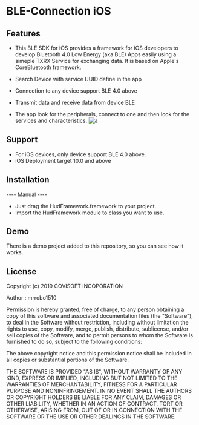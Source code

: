 # BLE-Connection iOS

## Features
- This BLE SDK for iOS provides a framework for iOS developers to develop Bluetooth 4.0 Low Energy (aka BLE) Apps easily using a simeple TXRX Service for exchanging data. It is based on Apple's CoreBluetooth framework.

- Search Device with service UUID define in the app
- Connection to any device support BLE 4.0 above
- Transmit data and receive data from device BLE
- The app look for the peripherals, connect to one and then look for the services and characteristics.
![a](https://user-images.githubusercontent.com/15991780/57281368-0e31cb00-70d5-11e9-9012-b55e5cdb40a4.png)

## Support
- For iOS devices, only device support BLE 4.0 above.
- iOS Deployment target 10.0 and above

## Installation
---- Manual ----
- Just drag the HudFramework.framework to your project.
- Import the HudFramework module to class you want to use.

## Demo
There is a demo project added to this repository, so you can see how it works.

## License
Copyright (c) 2019 COVISOFT INCOPORATION

Author : mrrobo1510

Permission is hereby granted, free of charge, to any person obtaining a copy of this software and associated documentation files (the "Software"), to deal in the Software without restriction, including without limitation the rights to use, copy, modify, merge, publish, distribute, sublicense, and/or sell copies of the Software, and to permit persons to whom the Software is furnished to do so, subject to the following conditions:

The above copyright notice and this permission notice shall be included in all copies or substantial portions of the Software.

THE SOFTWARE IS PROVIDED "AS IS", WITHOUT WARRANTY OF ANY KIND, EXPRESS OR IMPLIED, INCLUDING BUT NOT LIMITED TO THE WARRANTIES OF MERCHANTABILITY, FITNESS FOR A PARTICULAR PURPOSE AND NONINFRINGEMENT. IN NO EVENT SHALL THE AUTHORS OR COPYRIGHT HOLDERS BE LIABLE FOR ANY CLAIM, DAMAGES OR OTHER LIABILITY, WHETHER IN AN ACTION OF CONTRACT, TORT OR OTHERWISE, ARISING FROM, OUT OF OR IN CONNECTION WITH THE SOFTWARE OR THE USE OR OTHER DEALINGS IN THE SOFTWARE.
